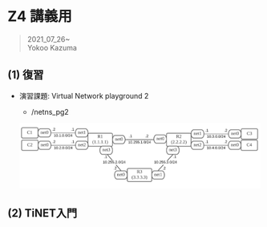 # Z4 講義用
>2021_07_26~  
>Yokoo Kazuma  

## (1) 復習
- 演習課題: Virtual Network playground 2 
	- /netns_pg2
  
  ![](img/topo3.png)

## (2) TiNET入門
  


